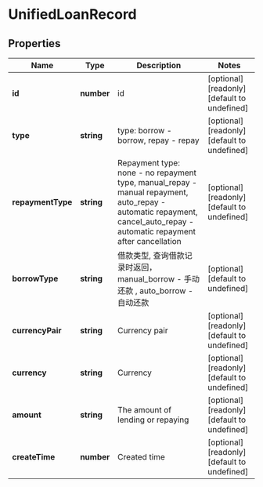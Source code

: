 # UnifiedLoanRecord

## Properties

Name | Type | Description | Notes
------------ | ------------- | ------------- | -------------
**id** | **number** | id | [optional] [readonly] [default to undefined]
**type** | **string** | type: borrow - borrow, repay - repay | [optional] [readonly] [default to undefined]
**repaymentType** | **string** | Repayment type: none - no repayment type, manual_repay - manual repayment, auto_repay - automatic repayment, cancel_auto_repay - automatic repayment after cancellation | [optional] [readonly] [default to undefined]
**borrowType** | **string** | 借款类型, 查询借款记录时返回，manual_borrow - 手动还款 , auto_borrow - 自动还款 | [optional] [default to undefined]
**currencyPair** | **string** | Currency pair | [optional] [readonly] [default to undefined]
**currency** | **string** | Currency | [optional] [readonly] [default to undefined]
**amount** | **string** | The amount of lending or repaying | [optional] [readonly] [default to undefined]
**createTime** | **number** | Created time | [optional] [readonly] [default to undefined]

